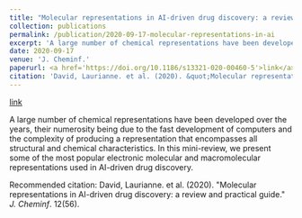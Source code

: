 ```yaml
---
title: "Molecular representations in AI-driven drug discovery: a review and practical guide"
collection: publications
permalink: /publication/2020-09-17-molecular-representations-in-ai
excerpt: 'A large number of chemical representations have been developed over the years, their numerosity being due to the fast development of computers and the complexity of producing a representation that encompasses all structural and chemical characteristics. In this mini-review, we present some of the most popular electronic molecular and macromolecular representations used in AI-driven drug discovery.'
date: 2020-09-17
venue: 'J. Cheminf.'
paperurl: <a href='https://doi.org/10.1186/s13321-020-00460-5'>link</a>
citation: 'David, Laurianne. et al. (2020). &quot;Molecular representations in AI-driven drug discovery: a review and practical guide.&quot; <i>J. Cheminf</i>. 12(56).'
---
```


<a href='https://doi.org/10.1186/s13321-020-00460-5'>link</a>

A large number of chemical representations have been developed over the years, their numerosity being due to the fast development of computers and the complexity of producing a representation that encompasses all structural and chemical characteristics. In this mini-review, we present some of the most popular electronic molecular and macromolecular representations used in AI-driven drug discovery.

Recommended citation: David, Laurianne. et al. (2020). "Molecular representations in AI-driven drug discovery: a review and practical guide." <i>J. Cheminf</i>. 12(56).